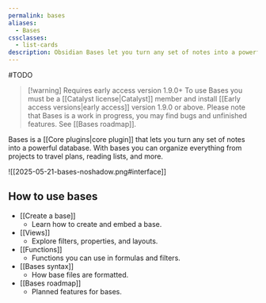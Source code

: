 ```yaml
---
permalink: bases
aliases:
  - Bases
cssclasses:
  - list-cards
description: Obsidian Bases let you turn any set of notes into a powerful database. With bases you can organize everything from projects to travel plans, reading lists, and more.
---
```

#TODO
> [!warning] Requires early access version 1.9.0+
> To use Bases you must be a [[Catalyst license|Catalyst]] member and install [[Early access versions|early access]] version 1.9.0 or above. Please note that Bases is a work in progress, you may find bugs and unfinished features. See [[Bases roadmap]]. 

Bases is a [[Core plugins|core plugin]] that lets you turn any set of notes into a powerful database. With bases you can organize everything from projects to travel plans, reading lists, and more.  

![[2025-05-21-bases-noshadow.png#interface]]

## How to use bases

- [[Create a base]]
	- Learn how to create and embed a base.
- [[Views]]
	- Explore filters, properties, and layouts.
- [[Functions]]
	- Functions you can use in formulas and filters.
- [[Bases syntax]]
	- How base files are formatted.
- [[Bases roadmap]]
	- Planned features for bases.